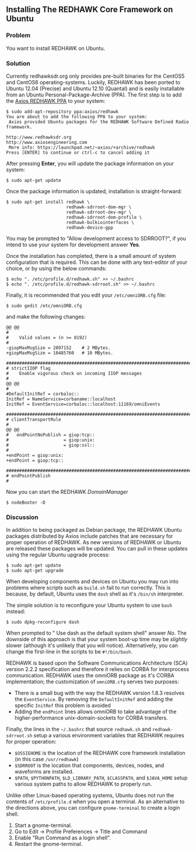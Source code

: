 Installing The REDHAWK Core Framework on Ubuntu
-----------------------------------------------

### Problem

You want to install REDHAWK on Ubuntu.

### Solution

Currently redhawksdr.org only provides pre-built binaries for the
CentOS5 and CentOS6 operating-systems. Luckily, REDHAWK has been ported
to Ubuntu 12.04 (Precise) and Ubuntu 12.10 (Quantal) and is easily
installable from an Ubuntu Personal-Package-Archive (PPA). The first
step is to add the [Axios REDHAWK
PPA](https://launchpad.net/~axios/+archive/redhawk) to your system:

    $ sudo add-apt-repository ppa:axios/redhawk
    You are about to add the following PPA to your system:
     Axios provided Ubuntu packages for the REDHAWK Software Defined Radio framework.

    http://www.redhawksdr.org
    http://www.axiosengineering.com
     More info: https://launchpad.net/~axios/+archive/redhawk
    Press [ENTER] to continue or ctrl-c to cancel adding it

After pressing **Enter**, you will update the package information on
your system:

    $ sudo apt-get update

Once the package information is updated, installation is
straight-forward:

    $ sudo apt-get install redhawk \
                           redhawk-sdrroot-dom-mgr \
                           redhawk-sdrroot-dev-mgr \
                           redhawk-sdrroot-dom-profile \
                           redhawk-bulkiointerfaces \
                           redhawk-device-gpp

You may be prompted to "Allow development access to SDRROOT?", if you
intend to use your system for development answer **Yes**.

Once the installation has completed, there is a small amount of system
configuration that is required. This can be done with any text-editor of
your choice, or by using the below commands:

    $ echo ". /etc/profile.d/redhawk.sh" >> ~/.bashrc
    $ echo ". /etc/profile.d/redhawk-sdrroot.sh" >> ~/.bashrc

Finally, it is recommended that you edit your `/etc/omniORB.cfg` file:

    $ sudo gedit /etc/omniORB.cfg

and make the following changes:

~~~~ {.diff}
@@ @@
#
#    Valid values = (n >= 8192)
#
-giopMaxMsgSize = 2097152    # 2 MBytes.
+giopMaxMsgSize = 10485760   # 10 MBytes.

############################################################################
# strictIIOP flag
#    Enable vigorous check on incoming IIOP messages
#
@@ @@
#
#DefaultInitRef = corbaloc::
InitRef = NameService=corbaname::localhost
InitRef = EventService=corbaloc::localhost:11169/omniEvents

############################################################################
# clientTransportRule
#
@@ @@
#   endPointNoPublish = giop:tcp::
#                     = giop:unix:
#                     = giop:ssl::
#
+endPoint = giop:unix:
+endPoint = giop:tcp::

############################################################################
# endPointPublish
#
~~~~

Now you can start the REDHAWK *DomainManager*

    $ nodeBooter -D

### Discussion

In addition to being packaged as Debian package, the REDHAWK Ubuntu
packages distributed by Axios include patches that are necessary for
proper operation of REDHAWK. As new versions of REDHAWK or Ubuntu are
released these packages will be updated. You can pull in these updates
using the regular Ubuntu upgrade process:

    $ sudo apt-get update
    $ sudo apt-get upgrade

When developing components and devices on Ubuntu you may run into
problems where scripts such as `build.sh` fail to run correctly. This is
because, by default, Ubuntu uses the `dash` shell as it's `/bin/sh`
interpreter.

The simple solution is to reconfigure your Ubuntu system to use `bash`
instead:

    $ sudo dpkg-reconfigure dash

When prompted to " Use dash as the default system shell" answer *No*.
The downside of this approach is that your system boot-up time may be
*slightly* slower (although it's unlikely that you will notice).
Alternatively, you can change the first-line in the scripts to be
`#!/bin/bash`.

REDHAWK is based upon the Software Communications Architecture (SCA)
version 2.2.2 specification and therefore it relies on CORBA for
interprocess communication. REDHAWK uses the omniORB package as it's
CORBA implementation; the customization of `omniORB.cfg` serves two
purposes:

-   There is a small bug with the way the REDHAWK version 1.8.3 resolves
    the `EventService`. By removing the `DefaultInitRef` and adding the
    specific `InitRef` this problem is avoided
-   Adding the `endPoint` lines allows omniORB to take advantage of the
    higher-performance unix-domain-sockets for CORBA transfers.

Finally, the lines in the `~/.bashrc` that source `redhawk.sh` and
`redhawk-sdrroot.sh` setup a various environment variables that REDHAWK
requires for proper operation:

-   `$OSSIEHOME` is the location of the REDHAWK core framework
    installation (in this case `/usr/redhawk`)
-   `$SDRROOT` is the location that components, devices, nodes, and
    waveforms are installed.
-   `$PATH`, `$PYTHONPATH`, `$LD_LIBRARY_PATH`, `$CLASSPATH`, and
    `$JAVA_HOME` setup various system paths to allow REDHAWK to properly
    run.

Unlike other Linux-based operating systems, Ubuntu does not run the
contents of `/etc/profile.d` when you open a terminal. As an alternative
to the directions above, you can configure `gnome-terminal` to create a
login shell.

1.  Start a gnome-terminal.
2.  Go to Edit -\> Profile Preferences -\> Title and Command
3.  Enable "Run Command as a login shell".
4.  Restart the gnome-terminal.

